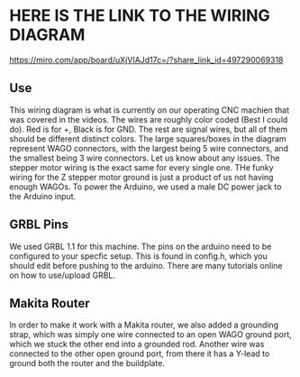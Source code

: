 # **HERE IS THE LINK TO THE WIRING DIAGRAM**

https://miro.com/app/board/uXjVIAJd17c=/?share_link_id=497290069318

## Use
  This wiring diagram is what is currently on our operating CNC machien that was covered in the videos. The wires are roughly color coded (Best I could do). Red is for +, Black is for GND. The rest are signal wires, but all of them should be different distinct colors. The large squares/boxes in the diagram represent WAGO connectors, with the largest being 5 wire connectors, and the smallest being 3 wire connectors. Let us know about any issues. The stepper motor wiring is the exact same for every single one. THe funky wiring for the Z stepper motor ground is just a product of us not having enough WAGOs. To power the Arduino, we used a male DC power jack to the Arduino input. 

## GRBL Pins
  We used GRBL 1.1 for this machine. The pins on the arduino need to be configured to your specfic setup. This is found in config.h, which you should edit before pushing to the arduino. There are many tutorials online on how to use/upload GRBL. 
  
## Makita Router
  In order to make it work with a Makita router, we also added a grounding strap, which was simply one wire connected to an open WAGO ground port, which we stuck the other end into a grounded rod. Another wire was connected to the other open ground port, from there it has a Y-lead to ground both the router and the buildplate. 

